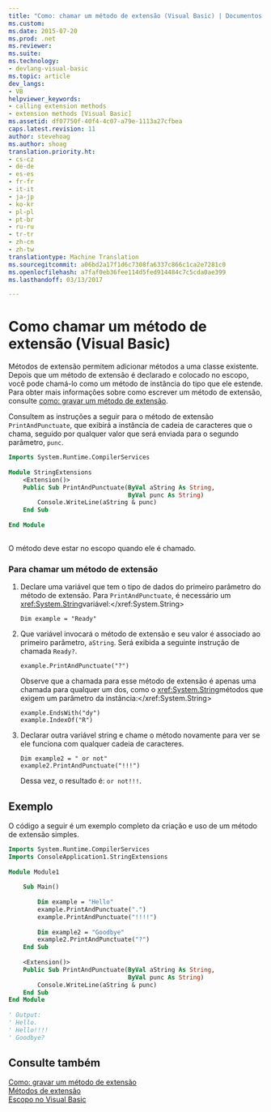 ```yaml
---
title: "Como: chamar um método de extensão (Visual Basic) | Documentos do Microsoft"
ms.custom: 
ms.date: 2015-07-20
ms.prod: .net
ms.reviewer: 
ms.suite: 
ms.technology:
- devlang-visual-basic
ms.topic: article
dev_langs:
- VB
helpviewer_keywords:
- calling extension methods
- extension methods [Visual Basic]
ms.assetid: df07750f-40f4-4c07-a79e-1113a27cfbea
caps.latest.revision: 11
author: stevehoag
ms.author: shoag
translation.priority.ht:
- cs-cz
- de-de
- es-es
- fr-fr
- it-it
- ja-jp
- ko-kr
- pl-pl
- pt-br
- ru-ru
- tr-tr
- zh-cn
- zh-tw
translationtype: Machine Translation
ms.sourcegitcommit: a06bd2a17f1d6c7308fa6337c866c1ca2e7281c0
ms.openlocfilehash: a7faf0eb36fee114d5fed914484c7c5cda0ae399
ms.lasthandoff: 03/13/2017

---
```

# <a name="how-to-call-an-extension-method-visual-basic"></a>Como chamar um método de extensão (Visual Basic)
Métodos de extensão permitem adicionar métodos a uma classe existente. Depois que um método de extensão é declarado e colocado no escopo, você pode chamá-lo como um método de instância do tipo que ele estende. Para obter mais informações sobre como escrever um método de extensão, consulte [como: gravar um método de extensão](./how-to-write-an-extension-method.md).  
  
 Consultem as instruções a seguir para o método de extensão `PrintAndPunctuate`, que exibirá a instância de cadeia de caracteres que o chama, seguido por qualquer valor que será enviada para o segundo parâmetro, `punc`.  
  
```vb  
Imports System.Runtime.CompilerServices  
  
Module StringExtensions  
    <Extension()>   
    Public Sub PrintAndPunctuate(ByVal aString As String,   
                                 ByVal punc As String)  
        Console.WriteLine(aString & punc)  
    End Sub  
  
End Module  
  
```  
  
 O método deve estar no escopo quando ele é chamado.  
  
### <a name="to-call-an-extension-method"></a>Para chamar um método de extensão  
  
1.  Declare uma variável que tem o tipo de dados do primeiro parâmetro do método de extensão. Para `PrintAndPunctuate`, é necessário um <xref:System.String>variável:</xref:System.String>  
  
    ```  
    Dim example = "Ready"  
    ```  
  
2.  Que variável invocará o método de extensão e seu valor é associado ao primeiro parâmetro, `aString`. Será exibida a seguinte instrução de chamada `Ready?`.  
  
    ```  
    example.PrintAndPunctuate("?")  
    ```  
  
     Observe que a chamada para esse método de extensão é apenas uma chamada para qualquer um dos, como o <xref:System.String>métodos que exigem um parâmetro da instância:</xref:System.String>  
  
    ```  
    example.EndsWith("dy")  
    example.IndexOf("R")  
    ```  
  
3.  Declarar outra variável string e chame o método novamente para ver se ele funciona com qualquer cadeia de caracteres.  
  
    ```  
    Dim example2 = " or not"  
    example2.PrintAndPunctuate("!!!")  
    ```  
  
     Dessa vez, o resultado é: `or not!!!`.  
  
## <a name="example"></a>Exemplo  
 O código a seguir é um exemplo completo da criação e uso de um método de extensão simples.  
  
```vb  
Imports System.Runtime.CompilerServices  
Imports ConsoleApplication1.StringExtensions  
  
Module Module1  
  
    Sub Main()  
  
        Dim example = "Hello"  
        example.PrintAndPunctuate(".")  
        example.PrintAndPunctuate("!!!!")  
  
        Dim example2 = "Goodbye"  
        example2.PrintAndPunctuate("?")  
    End Sub  
  
    <Extension()>   
    Public Sub PrintAndPunctuate(ByVal aString As String,   
                                 ByVal punc As String)  
        Console.WriteLine(aString & punc)  
    End Sub  
End Module  
  
' Output:  
' Hello.  
' Hello!!!!  
' Goodbye?  
```  
  
## <a name="see-also"></a>Consulte também  
 [Como: gravar um método de extensão](./how-to-write-an-extension-method.md)   
 [Métodos de extensão](./extension-methods.md)   
 [Escopo no Visual Basic](../../../../visual-basic/programming-guide/language-features/declared-elements/scope.md)
